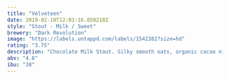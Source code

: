 ```yaml
---
title: "Velveteen"
date: 2019-02-10T12:03:16.858218Z
style: "Stout - Milk / Sweet"
brewery: "Dark Revolution"
image: "https://labels.untappd.com/labels/1542382?size=hd"
rating: "3.75"
description: "Chocolate Milk Stout. Silky smooth oats, organic cacao nibs and lactose sugar come together to generate a deliciously drinkable milk stout.  "
abv: "4.8"
ibu: "38"
---
```

